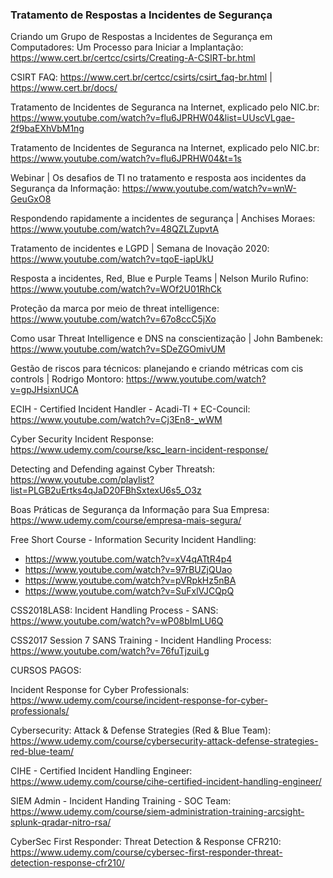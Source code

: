 ### Tratamento de Respostas a Incidentes de Segurança

Criando um Grupo de Respostas a Incidentes de Segurança em Computadores: Um Processo para Iniciar a Implantação: https://www.cert.br/certcc/csirts/Creating-A-CSIRT-br.html

CSIRT FAQ: https://www.cert.br/certcc/csirts/csirt_faq-br.html | https://www.cert.br/docs/

Tratamento de Incidentes de Seguranca na Internet, explicado pelo NIC.br: https://www.youtube.com/watch?v=flu6JPRHW04&list=UUscVLgae-2f9baEXhVbM1ng

Tratamento de Incidentes de Seguranca na Internet, explicado pelo NIC.br: https://www.youtube.com/watch?v=flu6JPRHW04&t=1s 

Webinar | Os desafios de TI no tratamento e resposta aos incidentes da Segurança da Informação: https://www.youtube.com/watch?v=wnW-GeuGxO8

Respondendo rapidamente a incidentes de segurança | Anchises Moraes: https://www.youtube.com/watch?v=48QZLZupvtA

Tratamento de incidentes e LGPD | Semana de Inovação 2020: https://www.youtube.com/watch?v=tqoE-iapUkU

Resposta a incidentes, Red, Blue e Purple Teams | Nelson Murilo Rufino: https://www.youtube.com/watch?v=WOf2U01RhCk

Proteção da marca por meio de threat intelligence: https://www.youtube.com/watch?v=67o8ccC5jXo

Como usar Threat Intelligence e DNS na conscientização | John Bambenek: https://www.youtube.com/watch?v=SDeZGOmivUM

Gestão de riscos para técnicos: planejando e criando métricas com cis controls | Rodrigo Montoro: https://www.youtube.com/watch?v=gpJHsixnUCA

ECIH - Certified Incident Handler - Acadi-TI + EC-Council: https://www.youtube.com/watch?v=Cj3En8-_wWM

Cyber Security Incident Response: https://www.udemy.com/course/ksc_learn-incident-response/

Detecting and Defending against Cyber Threatsh: https://www.youtube.com/playlist?list=PLGB2uErtks4qJaD20FBhSxtexU6s5_O3z

Boas Práticas de Segurança da Informação para Sua Empresa: https://www.udemy.com/course/empresa-mais-segura/

Free Short Course - Information Security Incident Handling:
- https://www.youtube.com/watch?v=xV4qATtR4p4
- https://www.youtube.com/watch?v=97rBUZjQUao
- https://www.youtube.com/watch?v=pVRpkHz5nBA
- https://www.youtube.com/watch?v=SuFxlVJCQpQ

CSS2018LAS8: Incident Handling Process - SANS: https://www.youtube.com/watch?v=wP08bImLU6Q

CSS2017 Session 7 SANS Training - Incident Handling Process: https://www.youtube.com/watch?v=76fuTjzuiLg

CURSOS PAGOS: 

Incident Response for Cyber Professionals: https://www.udemy.com/course/incident-response-for-cyber-professionals/

Cybersecurity: Attack & Defense Strategies (Red & Blue Team): https://www.udemy.com/course/cybersecurity-attack-defense-strategies-red-blue-team/

CIHE - Certified Incident Handling Engineer: https://www.udemy.com/course/cihe-certified-incident-handling-engineer/

SIEM Admin - Incident Handing Training - SOC Team: https://www.udemy.com/course/siem-administration-training-arcsight-splunk-qradar-nitro-rsa/

CyberSec First Responder: Threat Detection & Response CFR210: https://www.udemy.com/course/cybersec-first-responder-threat-detection-response-cfr210/




